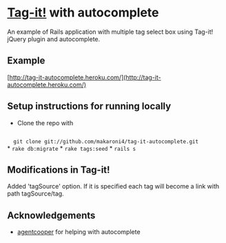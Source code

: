 # [Tag-it!](https://github.com/aehlke/tag-it) with autocomplete

An example of Rails application with multiple tag select box using Tag-it! jQuery plugin and autocomplete.

## Example

[http://tag-it-autocomplete.heroku.com/](http://tag-it-autocomplete.heroku.com/)

## Setup instructions for running locally

* Clone the repo with
<code>
  git clone git://github.com/makaroni4/tag-it-autocomplete.git
</code>
* <code>rake db:migrate</code>
* <code>rake tags:seed</code>
* <code>rails s</code>

## Modifications in Tag-it!

Added 'tagSource' option. If it is specified each tag will become a link with path tagSource/tag.

## Acknowledgements

* [agentcooper](https://github.com/agentcooper) for helping with autocomplete
